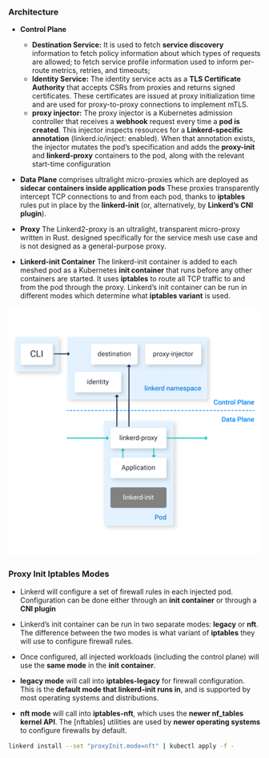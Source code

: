 ### Architecture

* **Control Plane**
  * **Destination Service:**
    It is used to fetch **service discovery** information to fetch policy information about which types of requests are allowed; to fetch service profile information used to inform per-route metrics, retries, and timeouts; 
  * **Identity Service:**
    The identity service acts as a **TLS Certificate Authority** that accepts CSRs from proxies and returns signed certificates. These certificates are issued at proxy initialization time and are used for proxy-to-proxy connections to implement mTLS.
  * **proxy injector:**
    The proxy injector is a Kubernetes admission controller that receives a **webhook** request every time a **pod is created**. This injector inspects resources for a **Linkerd-specific annotation** (linkerd.io/inject: enabled). When that annotation exists, the injector mutates the pod’s specification and adds the **proxy-init** and **linkerd-proxy** containers to the pod, along with the relevant start-time configuration

* **Data Plane**
comprises ultralight micro-proxies which are deployed as **sidecar containers inside application pods**
These proxies transparently intercept TCP connections to and from each pod, thanks to **iptables** rules put in place by the **linkerd-init** (or, alternatively, by **Linkerd’s CNI plugin**).

* **Proxy**
The Linkerd2-proxy is an ultralight, transparent micro-proxy written in Rust.
designed specifically for the service mesh use case and is not designed as a general-purpose proxy.

* **Linkerd-init Container**
The linkerd-init container is added to each meshed pod as a Kubernetes **init container** that runs before any other containers are started. It uses **iptables** to route all TCP traffic to and from the pod through the proxy. Linkerd’s init container can be run in different modes which determine what **iptables variant** is used.


![mtls](./image/control-plane.png)

### Proxy Init Iptables Modes

* Linkerd will configure a set of firewall rules in each injected pod. Configuration can be done either through an **init container** or through a **CNI plugin**
* Linkerd’s init container can be run in two separate modes: **legacy** or **nft**. The difference between the two modes is what variant of **iptables** they will use to configure firewall rules.
* Once configured, all injected workloads (including the control plane) will use the **same mode** in the **init container**.


* **legacy mode** will call into **iptables-legacy** for firewall configuration. This is the **default mode that linkerd-init runs in**, and is supported by most operating systems and distributions.
* **nft mode** will call into **iptables-nft**, which uses the **newer nf_tables kernel API**. The [nftables] utilities are used by **newer operating systems** to configure firewalls by default.

```bash
linkerd install --set "proxyInit.mode=nft" | kubectl apply -f -
```

